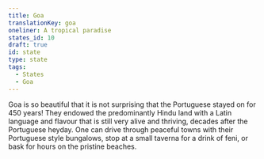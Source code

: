 ```yaml
---
title: Goa
translationKey: goa
oneliner: A tropical paradise
states_id: 10
draft: true
id: state
type: state
tags:
  - States
  - Goa
---
```

Goa is so beautiful that it is not surprising that the Portuguese stayed on for 450 years! They endowed the predominantly Hindu land with a Latin language and flavour that is still very alive and thriving, decades after the Portuguese heyday.     One can drive through peaceful towns with their Portuguese style bungalows, stop at a small taverna for a drink of feni, or bask for hours on the pristine beaches.  